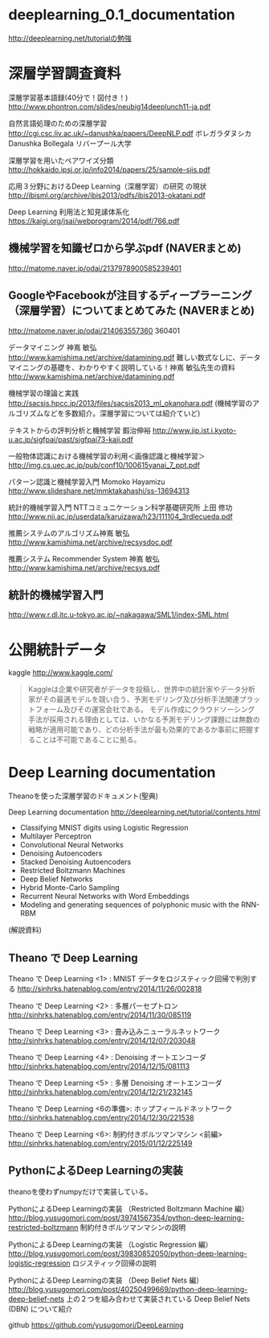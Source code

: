 # deeplearning_0.1_documentation
http://deeplearning.net/tutorialの勉強



# 深層学習調査資料

深層学習基本語録(40分で！図付き！)
http://www.phontron.com/slides/neubig14deeplunch11-ja.pdf

自然言語処理のための深層学習
http://cgi.csc.liv.ac.uk/~danushka/papers/DeepNLP.pdf
ボレガラダヌシカ Danushka Bollegala リバープール大学

深層学習を用いたペアワイズ分類
http://hokkaido.ipsj.or.jp/info2014/papers/25/sample-sjis.pdf

応用３分野におけるDeep Learning（深層学習）の研究
の現状
http://ibisml.org/archive/ibis2013/pdfs/ibis2013-okatani.pdf

Deep Learning 利用法と知見䛾体系化
https://kaigi.org/jsai/webprogram/2014/pdf/766.pdf


## 機械学習を知識ゼロから学ぶpdf (NAVERまとめ)
http://matome.naver.jp/odai/2137978900585239401


## GoogleやFacebookが注目するディープラーニング（深層学習）についてまとめてみた (NAVERまとめ)
http://matome.naver.jp/odai/214063557360 360401


データマイニング 神嶌 敏弘
http://www.kamishima.net/archive/datamining.pdf
難しい数式なしに、データマイニングの基礎を、わかりやすく説明している！神嶌 敏弘先生の資料
http://www.kamishima.net/archive/datamining.pdf

機械学習の理論と実践
http://sacsis.hpcc.jp/2013/files/sacsis2013_ml_okanohara.pdf
(機械学習のアルゴリズムなどを多数紹介。深層学習については紹介ていど)

テキストからの評判分析と機械学習 鍜治伸裕
http://www.iip.ist.i.kyoto-u.ac.jp/sigfpai/past/sigfpai73-kaji.pdf

一般物体認識における機械学習の利用＜画像認識と機械学習＞
http://img.cs.uec.ac.jp/pub/conf10/100615yanai_7_ppt.pdf

パターン認識と機械学習入門 Momoko Hayamizu
http://www.slideshare.net/mmktakahashi/ss-13694313

統計的機械学習入門 NTTコミュニケーション科学基礎研究所 上田 修功
http://www.nii.ac.jp/userdata/karuizawa/h23/111104_3rdlecueda.pdf

推薦システムのアルゴリズム神嶌 敏弘
http://www.kamishima.net/archive/recsysdoc.pdf

推薦システム Recommender System 神嶌 敏弘
http://www.kamishima.net/archive/recsys.pdf



## 統計的機械学習入門
http://www.r.dl.itc.u-tokyo.ac.jp/~nakagawa/SML1/index-SML.html

# 公開統計データ

kaggle
http://www.kaggle.com/
>Kaggleは企業や研究者がデータを投稿し、世界中の統計家やデータ分析家がその最適モデルを競い合う、予測モデリング及び分析手法関連プラットフォーム及びその運営会社である。 モデル作成にクラウドソーシング手法が採用される理由としては、いかなる予測モデリング課題には無数の戦略が適用可能であり、どの分析手法が最も効果的であるか事前に把握することは不可能であることに拠る。


# Deep Learning documentation

Theanoを使った深層学習のドキュメント(聖典)

Deep Learning documentation
http://deeplearning.net/tutorial/contents.html

 - Classifying MNIST digits using Logistic Regression
 - Multilayer Perceptron 
 - Convolutional Neural Networks 
 - Denoising Autoencoders 
 - Stacked Denoising Autoencoders 
 - Restricted Boltzmann Machines 
 - Deep Belief Networks
 - Hybrid Monte-Carlo Sampling
 - Recurrent Neural Networks with Word Embeddings
 - Modeling and generating sequences of polyphonic music with the RNN-RBM

(解説資料)

## Theano で Deep Learning

Theano で Deep Learning <1> : MNIST データをロジスティック回帰で判別する
http://sinhrks.hatenablog.com/entry/2014/11/26/002818

Theano で Deep Learning <2> : 多層パーセプトロン
http://sinhrks.hatenablog.com/entry/2014/11/30/085119

Theano で Deep Learning <3> : 畳み込みニューラルネットワーク
http://sinhrks.hatenablog.com/entry/2014/12/07/203048

Theano で Deep Learning <4> : Denoising オートエンコーダ
http://sinhrks.hatenablog.com/entry/2014/12/15/081113

Theano で Deep Learning <5> : 多層 Denoising オートエンコーダ
http://sinhrks.hatenablog.com/entry/2014/12/21/232145

Theano で Deep Learning <6の準備>: ホップフィールドネットワーク
http://sinhrks.hatenablog.com/entry/2014/12/30/221538

Theano で Deep Learning <6>: 制約付きボルツマンマシン <前編>
http://sinhrks.hatenablog.com/entry/2015/01/12/225149

## PythonによるDeep Learningの実装

theanoを使わずnumpyだけで実装している。

PythonによるDeep Learningの実装 （Restricted Boltzmann Machine 編）
http://blog.yusugomori.com/post/39741567354/python-deep-learning-restricted-boltzmann
制約付きボルツマンマシンの説明

PythonによるDeep Learningの実装 （Logistic Regression 編）
http://blog.yusugomori.com/post/39830852050/python-deep-learning-logistic-regression
ロジスティック回帰の説明

PythonによるDeep Learningの実装 （Deep Belief Nets 編）
http://blog.yusugomori.com/post/40250499669/python-deep-learning-deep-belief-nets
上の２つを組み合わせて実装されている Deep Belief Nets (DBN) について紹介

github
https://github.com/yusugomori/DeepLearning